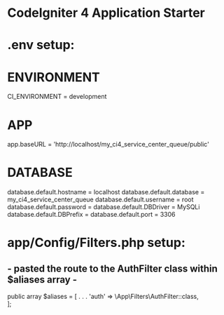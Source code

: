 # CodeIgniter 4 Application Starter


# .env setup:

# ENVIRONMENT
CI_ENVIRONMENT = development


# APP
app.baseURL = 'http://localhost/my_ci4_service_center_queue/public'


# DATABASE
database.default.hostname = localhost
database.default.database = my_ci4_service_center_queue
database.default.username = root
database.default.password = 
database.default.DBDriver = MySQLi
database.default.DBPrefix =
database.default.port = 3306




# app/Config/Filters.php setup:

## - pasted the route to the AuthFilter class within $aliases array -

public array $aliases = [
	.
	.
	.
        'auth'    => \App\Filters\AuthFilter::class,  
    ];